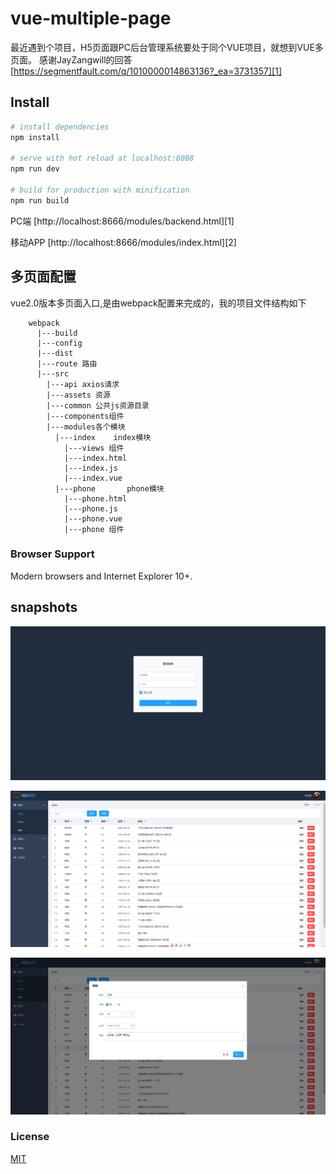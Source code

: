 # vue-multiple-page
最近遇到个项目，H5页面跟PC后台管理系统要处于同个VUE项目，就想到VUE多页面。
感谢JayZangwill的回答[https://segmentfault.com/q/1010000014863136?_ea=3731357][1]

## Install

``` bash
# install dependencies
npm install

# serve with hot reload at localhost:8088
npm run dev

# build for production with minification
npm run build

```

PC端 [http://localhost:8666/modules/backend.html][1]

移动APP [http://localhost:8666/modules/index.html][2]

## 多页面配置
vue2.0版本多页面入口,是由webpack配置来完成的，我的项目文件结构如下
```
    webpack
      |---build
      |---config
      |---dist 
      |---route 路由
      |---src
        |---api axios请求
        |---assets 资源
        |---common 公共js资源目录
        |---components组件
        |---modules各个模块
          |---index    index模块
            |---views 组件
            |---index.html
            |---index.js
            |---index.vue
          |---phone       phone模块
            |---phone.html
            |---phone.js
            |---phone.vue
            |---phone 组件
  ```


### Browser Support

Modern browsers and Internet Explorer 10+.

## snapshots
![image](https://raw.githubusercontent.com/taylorchen709/markdown-images/master/vueadmin/login.png)

![image](https://raw.githubusercontent.com/taylorchen709/markdown-images/master/vueadmin/main.png)

![image](https://raw.githubusercontent.com/taylorchen709/markdown-images/master/vueadmin/edit.jpg)

### License
[MIT](http://opensource.org/licenses/MIT)
